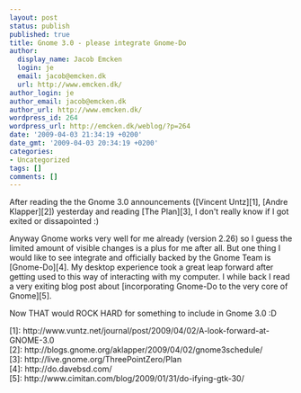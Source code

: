 ```yaml
---
layout: post
status: publish
published: true
title: Gnome 3.0 - please integrate Gnome-Do
author:
  display_name: Jacob Emcken
  login: je
  email: jacob@emcken.dk
  url: http://www.emcken.dk/
author_login: je
author_email: jacob@emcken.dk
author_url: http://www.emcken.dk/
wordpress_id: 264
wordpress_url: http://emcken.dk/weblog/?p=264
date: '2009-04-03 21:34:19 +0200'
date_gmt: '2009-04-03 20:34:19 +0200'
categories:
- Uncategorized
tags: []
comments: []
---
```

<p>After reading the the Gnome 3.0 announcements ([Vincent Untz][1], [Andre Klapper][2]) yesterday and reading [The Plan][3], I don't really know if I got exited or dissapointed :)</p>
<p>Anyway Gnome works very well for me already (version 2.26) so I guess the limited amount of visible changes is a plus for me after all. But one thing I would like to see integrate and officially backed by the Gnome Team is [Gnome-Do][4]. My desktop experience took a great leap forward after getting used to this way of interacting with my computer. I while back I read a very exiting blog post about [incorporating Gnome-Do to the very core of Gnome][5].</p>
<p>Now THAT would ROCK HARD for something to include in Gnome 3.0 :D</p>
<p>[1]: http:&#47;&#47;www.vuntz.net&#47;journal&#47;post&#47;2009&#47;04&#47;02&#47;A-look-forward-at-GNOME-3.0<br />
[2]: http:&#47;&#47;blogs.gnome.org&#47;aklapper&#47;2009&#47;04&#47;02&#47;gnome3schedule&#47;<br />
[3]: http:&#47;&#47;live.gnome.org&#47;ThreePointZero&#47;Plan<br />
[4]: http:&#47;&#47;do.davebsd.com&#47;<br />
[5]: http:&#47;&#47;www.cimitan.com&#47;blog&#47;2009&#47;01&#47;31&#47;do-ifying-gtk-30&#47;</p>
